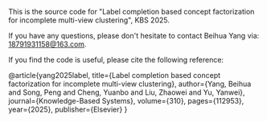 


This is the source code for "Label completion based concept factorization for incomplete multi-view clustering", KBS 2025.


If you have any questions, please don't hesitate to contact Beihua Yang via: 18791931158@163.com.

If you find the code is useful, please cite the following reference:

@article{yang2025label,
  title={Label completion based concept factorization for incomplete multi-view clustering},
  author={Yang, Beihua and Song, Peng and Cheng, Yuanbo and Liu, Zhaowei and Yu, Yanwei},
  journal={Knowledge-Based Systems},
  volume={310},
  pages={112953},
  year={2025},
  publisher={Elsevier}
}
